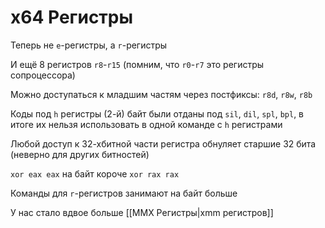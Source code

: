 # x64 Регистры

Теперь не `e`-регистры, а `r`-регистры

И ещё 8 регистров `r8`-`r15` (помним, что `r0`-`r7` это регистры сопроцессора)

Можно доступаться к младшим частям через постфиксы:
`r8d`, `r8w`, `r8b`

Коды под `h` регистры (2-й) байт были отданы под `sil`, `dil`, `spl`, `bpl`, в итоге их нельзя использовать в одной команде с `h` регистрами

Любой доступ к 32-хбитной части регистра обнуляет старшие 32 бита (неверно для других битностей)

`xor eax eax` на байт короче `xor rax rax`

Команды для `r`-регистров занимают на байт больше

У нас стало вдвое больше [[MMX Регистры|xmm регистров]]

